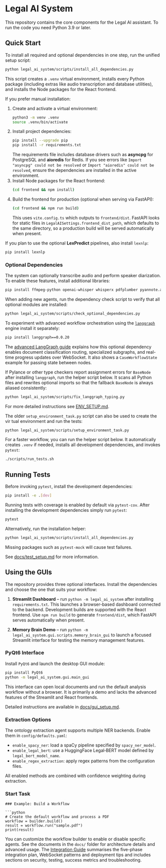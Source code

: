 # Legal AI System

This repository contains the core components for the Legal AI assistant. To run the code you need Python 3.9 or later.

## Quick Start

To install all required and optional dependencies in one step, run the unified setup script:

```bash
python legal_ai_system/scripts/install_all_dependencies.py
```

This script creates a `.venv` virtual environment, installs every Python package (including extras like audio transcription and database utilities), and installs the Node packages for the React frontend.

If you prefer manual installation:
1. Create and activate a virtual environment:
   ```bash
   python3 -m venv .venv
   source .venv/bin/activate
   ```
2. Install project dependencies:
   ```bash
   pip install --upgrade pip
   pip install -r requirements.txt
   ```
   The requirements file includes database drivers such as **asyncpg** for PostgreSQL and **aioredis** for Redis. If you see errors like `Import "asyncpg" could not be resolved` or `Import "aioredis" could not be resolved`, ensure the dependencies are installed in the active environment.
3. Install Node packages for the React frontend:
   ```bash
   (cd frontend && npm install)
   ```
4. Build the frontend for production (optional when serving via FastAPI):
   ```bash
   (cd frontend && npm run build)
   ```
   This uses `vite.config.ts` which outputs to `frontend/dist`. FastAPI looks for
   static files in `LegalAISettings.frontend_dist_path`, which defaults to the same directory,
   so a production build will be served automatically when present.

If you plan to use the optional **LexPredict** pipelines, also install `lexnlp`:
```bash
pip install lexnlp
```

### Optional Dependencies

The system can optionally transcribe audio and perform speaker diarization. To
enable these features, install additional libraries:

```bash
pip install ffmpeg-python openai-whisper whisperx pdfplumber pyannote.audio
```

When adding new agents, run the dependency check script to verify that all
optional modules are installed:

```bash
python legal_ai_system/scripts/check_optional_dependencies.py
```

To experiment with advanced workflow orchestration using the
[`langgraph`](https://pypi.org/project/langgraph/) engine install it
separately:

```bash
pip install langgraph==0.0.20
```

The [advanced LangGraph guide](docs/advanced_langgraph.md) explains how this
optional dependency enables document classification routing, specialized
subgraphs, and real-time progress updates over WebSocket. It also shows a
`CaseWorkflowState` example for passing state between nodes.

If Pylance or other type checkers report assignment errors for ``BaseNode``
after installing ``langgraph``, run the helper script below. It scans all Python
files and rewrites optional imports so that the fallback ``BaseNode`` is always
aliased consistently:

```bash
python legal_ai_system/scripts/fix_langgraph_typing.py
```

For more detailed instructions see [ENV_SETUP.md](docs/ENV_SETUP.md).

The older `setup_environment_task.py` script can also be used to create the vir
tual environment and run the tests:
```bash
python legal_ai_system/scripts/setup_environment_task.py
```
For a faster workflow, you can run the helper script below. It automatically
creates `.venv` if needed, installs all development dependencies, and invokes
`pytest`:

```bash
./scripts/run_tests.sh
```

## Running Tests

Before invoking `pytest`, install the development dependencies:

```bash
pip install -e .[dev]
```

Running tests with coverage is enabled by default via `pytest-cov`. After
installing the development dependencies simply run `pytest`:

```bash
pytest
```

Alternatively, run the installation helper:

```bash
python legal_ai_system/scripts/install_all_dependencies.py
```

Missing packages such as `pytest-mock` will cause test failures.

See [docs/test_setup.md](docs/test_setup.md) for more information.

## Using the GUIs

The repository provides three optional interfaces. Install the dependencies and
choose the one that suits your workflow:

1. **Streamlit Dashboard** – run `python -m legal_ai_system` after installing
   `requirements.txt`. This launches a browser-based dashboard connected to the
   backend. Development builds are supported with the React frontend.
   Use `npm run build` to generate `frontend/dist`, which FastAPI serves
   automatically when present.

2. **Memory Brain Demo** – run
   `python -m legal_ai_system.gui.scripts.memory_brain_gui` to launch a focused
   Streamlit interface for testing the memory management features.

### PyQt6 Interface

Install `PyQt6` and launch the desktop GUI module:

```bash
pip install PyQt6
python -m legal_ai_system.gui.main_gui
```

This interface can open local documents and run the default analysis workflow
without a browser. It is primarily a demo and lacks the advanced features of the
Streamlit and React frontends.

Detailed instructions are available in [docs/gui_setup.md](docs/gui_setup.md).

### Extraction Options

The ontology extraction agent supports multiple NER backends. Enable them in
`config/defaults.yaml`:

- `enable_spacy_ner`: load a spaCy pipeline specified by `spacy_ner_model`.
- `enable_legal_bert`: use a HuggingFace Legal‑BERT model defined by
  `legal_bert_model_name`.
- `enable_regex_extraction`: apply regex patterns from the configuration files.

All enabled methods are combined with confidence weighting during extraction.


### Start Task


```
### Example: Build a Workflow

```python
# Create the default workflow and process a PDF
workflow = builder.build()
result = workflow.run("sample.pdf")
print(result)
```

You can customize the workflow builder to enable or disable specific agents.
See the documents in the `docs/` folder for architecture details and advanced
usage. The [Integration Guide](docs/integration_plan.md) summarises the
five-phase integration plan, WebSocket patterns and deployment tips and
includes sections on security, testing, success metrics and troubleshooting.
